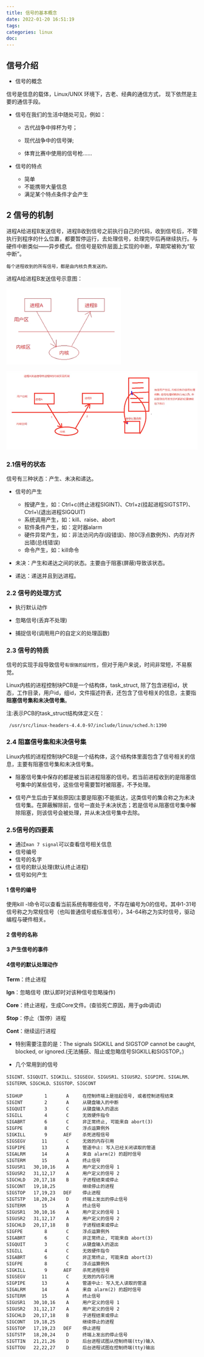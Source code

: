 ```yaml
---
title: 信号的基本概念
date: 2022-01-20 16:51:19
tags:
categories: linux
doc:
---
```


## 信号介绍

- 信号的概念

信号是信息的载体，Linux/UNIX 环境下，古老、经典的通信方式， 现下依然是主要的通信手段。

- 信号在我们的生活中随处可见，例如：

  - 古代战争中摔杯为号；
  - 现代战争中的信号弹;

  - 体育比赛中使用的信号枪......

    

- 信号的特点
  - 简单
  - 不能携带大量信息
  - 满足某个特点条件才会产生

## 2 信号的机制

进程A给进程B发送信号，进程B收到信号之前执行自己的代码，收到信号后，不管执行到程序的什么位置，都要暂停运行，去处理信号，处理完毕后再继续执行。与硬件中断类似——异步模式。但信号是软件层面上实现的中断，早期常被称为“软中断”。

`每个进程收到的所有信号，都是由内核负责发送的。`

进程A给进程B发送信号示意图：

![img](/images/javawz/wps6534.tmp.jpg) 



![image-20220120172232030](/images/javawz/image-20220120172232030.png)

### 2.1信号的状态

信号有三种状态：产生、未决和递达。

- 信号的产生

  - 按键产生，如：Ctrl+c(终止进程SIGINT)、Ctrl+z(挂起进程SIGTSTP)、Ctrl+\\(退出进程SIGQUIT)
  - 系统调用产生，如：kill、raise、abort
  - 软件条件产生，如：定时器alarm
  - 硬件异常产生，如：非法访问内存(段错误)、除0(浮点数例外)、内存对齐出错(总线错误)
  - 命令产生，如：kill命令

  

- 未决：产生和递达之间的状态。主要由于阻塞(屏蔽)导致该状态。 

- 递达：递送并且到达进程。

### 2.2 信号的处理方式

- 执行默认动作 

- 忽略信号(丢弃不处理)

- 捕捉信号(调用用户的自定义的处理函数)

### 2.3 信号的特质

信号的实现手段导致信号`有很强的延时性`，但对于用户来说，时间非常短，不易察觉。

Linux内核的进程控制块PCB是一个结构体，task_struct, 除了包含进程id，状态，工作目录，用户id，组id，文件描述符表，还包含了信号相关的信息，主要指**阻塞信号集和未决信号集**。

注:表示PCB的task_struct结构体定义在：

```
 /usr/src/linux-headers-4.4.0-97/include/linux/sched.h:1390
```

### 2.4 阻塞信号集和未决信号集

  Linux内核的进程控制块PCB是一个结构体，这个结构体里面包含了信号相关的信息，主要有阻塞信号集和未决信号集。

- 阻塞信号集中保存的都是被当前进程阻塞的信号。若当前进程收到的是阻塞信号集中的某些信号，这些信号需要暂时被阻塞，不予处理。

- 信号产生后由于某些原因(主要是阻塞)不能抵达，这类信号的集合称之为未决信号集。在屏蔽解除前，信号一直处于未决状态；若是信号从阻塞信号集中解除阻塞，则该信号会被处理，并从未决信号集中去除。

### 2.5信号的四要素

- 通过`man 7 signal`可以查看信号相关信息
- 信号编号
- 信号的名字
- 信号的默认处理(默认终止进程)
- 信号如何产生

#### 1 信号的编号

使用kill -l命令可以查看当前系统有哪些信号，不存在编号为0的信号。其中1-31号信号称之为常规信号（也叫普通信号或标准信号），34-64称之为实时信号，驱动编程与硬件相关。

#### 2 信号的名称

#### 3 产生信号的事件

#### 4信号的默认处理动作

**Term**：终止进程

**Ign**：忽略信号 (默认即时对该种信号忽略操作)

**Core**：终止进程，生成Core文件。(查验死亡原因，用于gdb调试)

**Stop**：停止（暂停）进程

**Cont**：继续运行进程

-  特别需要注意的是：The signals SIGKILL and SIGSTOP cannot be caught, blocked, or ignored.(无法捕获、阻止或忽略信号SIGKILL和SIGSTOP。)

-  几个常用到的信号

```
SIGINT、SIGQUIT、SIGKILL、SIGSEGV、SIGUSR1、SIGUSR2、SIGPIPE、SIGALRM、SIGTERM、SIGCHLD、SIGSTOP、SIGCONT

SIGHUP        1       A     在控制终端上是挂起信号, 或者控制进程结束
SIGINT        2       A     从键盘输入的中断
SIGQUIT       3       C     从键盘输入的退出
SIGILL        4       C     无效硬件指令
SIGABRT       6       C     非正常终止, 可能来自 abort(3)
SIGFPE        8       C     浮点运算例外
SIGKILL       9      AEF    杀死进程信号
SIGSEGV      11       C     无效的内存引用
SIGPIPE      13       A     管道中止: 写入已经关闭读取的管道
SIGALRM      14       A     来自 alarm(2) 的超时信号
SIGTERM      15       A     终止信号
SIGUSR1   30,10,16    A     用户定义的信号 1
SIGUSR2   31,12,17    A     用户定义的信号 2
SIGCHLD   20,17,18    B     子进程结束或停止
SIGCONT   19,18,25          继续停止的进程
SIGSTOP   17,19,23   DEF    停止进程
SIGTSTP   18,20,24    D     终端上发出的停止信号
SIGTERM      15       A     终止信号
SIGUSR1   30,10,16    A     用户定义的信号 1
SIGUSR2   31,12,17    A     用户定义的信号 2
SIGCHLD   20,17,18    B     子进程结束或停止
SIGFPE        8       C     浮点运算例外
SIGABRT       6       C     非正常终止, 可能来自 abort(3)
SIGQUIT       3       C     从键盘输入的退出
SIGILL        4       C     无效硬件指令
SIGABRT       6       C     非正常终止, 可能来自 abort(3)
SIGFPE        8       C     浮点运算例外
SIGKILL       9      AEF    杀死进程信号
SIGSEGV      11       C     无效的内存引用
SIGPIPE      13       A     管道中止: 写入无人读取的管道
SIGALRM      14       A     来自 alarm(2) 的超时信号
SIGTERM      15       A     终止信号
SIGUSR1   30,10,16    A     用户定义的信号 1
SIGUSR2   31,12,17    A     用户定义的信号 2
SIGCHLD   20,17,18    B     子进程结束或停止
SIGCONT   19,18,25          继续停止的进程
SIGSTOP   17,19,23   DEF    停止进程
SIGTSTP   18,20,24    D     终端上发出的停止信号
SIGTTIN   21,21,26    D     后台进程试图从控制终端(tty)输入
SIGTTOU   22,22,27    D     后台进程试图在控制终端(tty)输出

```

